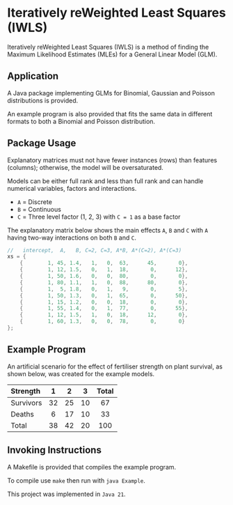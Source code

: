 # Iteratively reWeighted Least Squares (IWLS)

Iteratively reWeighted Least Squares (IWLS) is a method of finding the Maximum
Likelihood Estimates (MLEs) for a General Linear Model (GLM).

## Application

A Java package implementing GLMs for Binomial, Gaussian and Poisson
distributions is provided.

An example program is also provided that fits the same data in different formats
to both a Binomial and Poisson distribution.

## Package Usage

Explanatory matrices must not have fewer instances (rows) than features
(columns); otherwise, the model will be oversaturated.

Models can be either full rank and less than full rank and can handle
numerical variables, factors and interactions.

* `A` = Discrete
* `B` = Continuous
* `C` = Three level factor (1, 2, 3) with `C = 1` as a base factor

The explanatory matrix below shows the main effects `A`, `B` and `C` with `A`
having two-way interactions on both `B` and `C`.

```java
//   intercept,  A,   B, C=2, C=3, A*B, A*(C=2), A*(C=3)
xs = {
    {        1, 45, 1.4,   1,   0,  63,      45,       0},
    {        1, 12, 1.5,   0,   1,  18,       0,      12},
    {        1, 50, 1.6,   0,   0,  80,       0,       0},
    {        1, 80, 1.1,   1,   0,  88,      80,       0},
    {        1,  5, 1.8,   0,   1,   9,       0,       5},
    {        1, 50, 1.3,   0,   1,  65,       0,      50},
    {        1, 15, 1.2,   0,   0,  18,       0,       0},
    {        1, 55, 1.4,   0,   1,  77,       0,      55},
    {        1, 12, 1.5,   1,   0,  18,      12,       0},
    {        1, 60, 1.3,   0,   0,  78,       0,       0}
};
```

## Example Program

An artificial scenario for the effect of fertiliser strength on plant survival,
as shown below, was created for the example models.

| Strength  |  1 |  2 |  3 | Total |
|:----------|:--:|:--:|:--:|:-----:|
| Survivors | 32 | 25 | 10 |    67 |
| Deaths    |  6 | 17 | 10 |    33 |
| Total     | 38 | 42 | 20 |   100 |

## Invoking Instructions

A Makefile is provided that compiles the example program.

To compile use `make` then run with `java Example`.

This project was implemented in `Java 21`.
